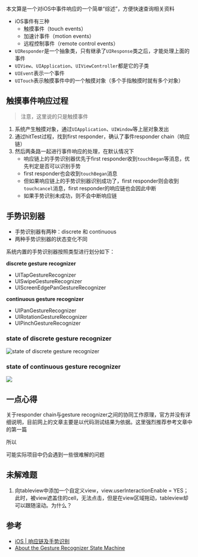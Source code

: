 本文算是一个对iOS中事件响应的一个简单“综述”，方便快速查询相关资料


- iOS事件有三种
	- 触摸事件（touch events）
	- 加速计事件（motion events）
	- 远程控制事件（remote control events）
- `UIResponder`是一个抽象类，只有继承了`UIResponse`类之后，才能处理上面的事件
- `UIView`、`UIApplication`、`UIViewController`都是它的子类
- `UIEvent`表示一个事件
- `UITouch`表示触摸事件中的一个触摸对象（多个手指触摸时就有多个对象）


## 触摸事件响应过程

> 注意，这里说的只是触摸事件

1. 系统产生触摸对象，通过`UIApplication`、`UIWindow`等上层对象发出
2. 通过hitTest过程，找到first responder，确认了事件responder chain（响应链）
3. 然后两条路一起进行事件响应的处理，在默认情况下
	- 响应链上的手势识别器优先于first responder收到`touchBegan`等消息，优先判定是否可以识别手势
	- first responder也会收到`touchBegan`消息
	- 但如果响应链上的手势识别器识别成功了，first responder则会收到`touchcancel`消息，first responder的响应链也会因此中断
	- 如果手势识别未成功，则不会中断响应链

## 手势识别器

- 手势识别器有两种：discrete 和 continuous
- 两种手势识别器的状态变化不同

系统内置的手势识别器按照类型进行划分如下：

**discrete gesture recognizer**

- UITapGestureRecognizer
- UISwipeGestureRecognizer
- UIScreenEdgePanGestureRecognizer

**continuous gesture recognizer**

- UIPanGestureRecognizer
- UIRotationGestureRecognizer
- UIPinchGestureRecognizer

### state of discrete gesture recognizer

![state of discrete gesture recognizer](https://docs-assets.developer.apple.com/published/7c21d852b9/9ce946b4-9661-4a40-86bc-2f78abf3a8b1.png)


### state of continuous gesture recognizer

![](https://docs-assets.developer.apple.com/published/7c21d852b9/86fa3739-c97b-44cc-b51d-0215697660b7.png)

## 一点心得

关于responder chain与gesture recognizer之间的协同工作原理，官方并没有详细说明，目前网上的文章主要是以代码测试结果为依据。这里强烈推荐参考文章中的第一篇

所以

可能实际项目中仍会遇到一些很难解的问题

## 未解难题
1. 向tableview中添加一个自定义view，view.userInteractionEnable = YES；此时，被view遮盖住的cell，无法点击，但是在view区域拖动，tableview却可以跟随滚动。为什么？

## 参考
- [iOS | 响应链及手势识别](https://juejin.cn/post/6905914367171100680)
- [About the Gesture Recognizer State Machine](https://developer.apple.com/documentation/uikit/touches_presses_and_gestures/implementing_a_custom_gesture_recognizer/about_the_gesture_recognizer_state_machine?language=objc)